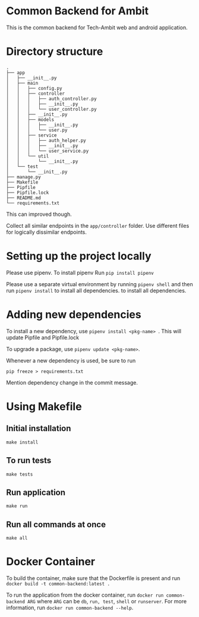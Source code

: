 # Common Backend for Ambit

This is the common backend for Tech-Ambit web and android application.

# Directory structure
```` 
.
├── app
│   ├── __init__.py
│   ├── main
│   │   ├── config.py
│   │   ├── controller
│   │   │   ├── auth_controller.py
│   │   │   ├── __init__.py
│   │   │   └── user_controller.py
│   │   ├── __init__.py
│   │   ├── models
│   │   │   ├── __init__.py
│   │   │   └── user.py
│   │   ├── service
│   │   │   ├── auth_helper.py
│   │   │   ├── __init__.py
│   │   │   └── user_service.py
│   │   └── util
│   │       └── __init__.py
│   └── test
│       └── __init__.py
├── manage.py
├── Makefile
├── Pipfile
├── Pipfile.lock
├── README.md
└── requirements.txt

````

This can improved though.

Collect all similar endpoints in the `app/controller` folder. Use different files for logically dissimilar endpoints.

# Setting up the project locally
Please use pipenv. To install pipenv
Run `pip install pipenv`

Please use a separate virtual environment by running ` pipenv shell ` and then run `pipenv install` to install all dependencies.
to install all dependencies.

# Adding new dependencies

To install a new dependency, use `pipenv install <pkg-name> `. 
This will update Pipfile and Pipfile.lock

To upgrade a package, use ` pipenv update <pkg-name> `.

Whenever a new dependency is used, be sure to run 
````
pip freeze > requirements.txt
````
Mention dependency change in the commit message.

# Using Makefile

## Initial installation

```
make install
```

## To run tests
```
make tests
```

## Run application
```
make run
```

## Run all commands at once
```
make all
```

# Docker Container

To build the container, make sure that the Dockerfile is present and run `docker build -t common-backend:latest .` 

To run the application from the docker container, run `docker run common-backend ARG` where `ARG` can be `db`, `run, test`, `shell` or `runserver`.
For more information, run `docker run common-backend --help`.